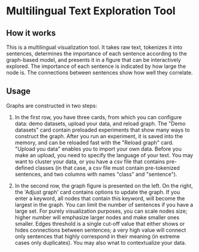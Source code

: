 # Multilingual Text Exploration Tool

## How it works
This is a multilingual visualization tool. It takes raw text, tokenizes it into sentences, determines the importance 
of each sentence according to the graph-based model, and presents it in a figure that can be interactively explored. 
The importance of each sentence is indicated by how large the node is. The connections between sentences show how 
well they correlate.

## Usage
Graphs are constructed in two steps:

1) In the first row, you have three cards, from which you can configure data: demo datasets, upload your data, and 
   reload graph. The "Demo datasets" card contain preloaded experiments that show many ways to construct the graph. 
   After you run an experiment, it is saved into the memory, and can be reloaded fast with the "Reload graph" card. 
   "Upload you data" enables you to import your own data. Before you make an upload, you need to specify the 
   language of your text. You may want to cluster your data, or you have a csv file that contains pre-defined classes 
   (in that case, a csv file must contain pre-tokenized sentences, and two columns with names "class" and "sentence"). 
   
   
2) In the second row, the graph figure is presented on the left. On the right, the 'Adjust graph' card contains 
   options to update the graph. If you enter a keyword, all nodes that contain this keyword, will become the largest 
   in the graph. You can limit the number of sentences if you have a large set. For purely visualization purposes, 
   you can scale nodes size; higher number will emphasize larger nodes and make smaller ones smaller. Edges 
   threshold is a single cut-off value that either shows or hides connections between sentences; a very high value 
   will connect only sentences that highly correspond in their meaning (in extreme cases only duplicates). You may 
   also wnat to contextualize your data. 
   



